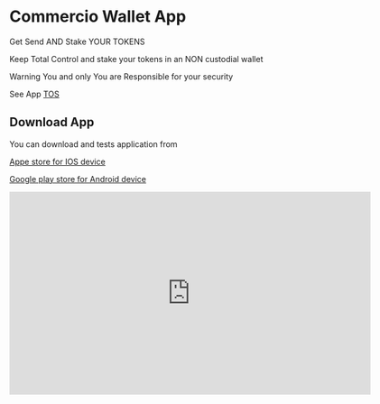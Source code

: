 # Commercio Wallet App
Get Send AND Stake YOUR TOKENS

Keep Total Control and stake your tokens in an NON custodial wallet

Warning You and only You are Responsible for your security 

See App [TOS]()   


## Download App

You can download and tests application from 

[Appe store for IOS device](https://apps.apple.com/it/app/commerc-io/id1397387586)

[Google play store for Android device](https://play.google.com/store/apps/details?id=io.commerc.preview.one&hl=it&gl=US)



<iframe id="ytplayer" type="text/html" width="640" height="360"
  src="https://www.youtube.com/watch?v=mEgnjxWh6lI?autoplay=1&origin=http://example.com"
  frameborder="0"/>


## Suggest feature / report bug

Contribuors are appreciated. 

Fell free to open issue [here](https://github.com/commercionetwork/Commercio-Wallet-App/issues)  

Attention : This is not an Online customer service area. The app is free usage as it is !

Our staff will examine any type of issue and will reply when possible following our internal devloping queue
